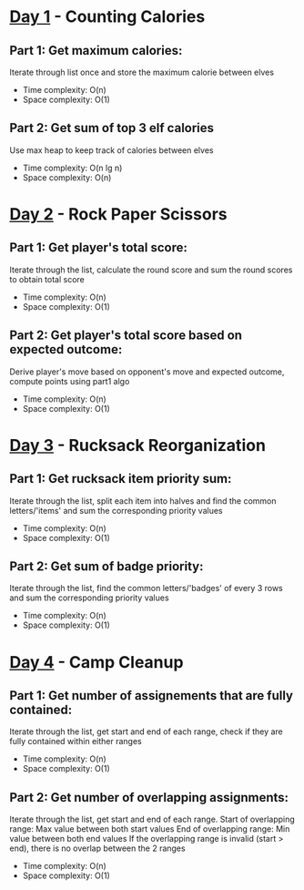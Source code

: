 # [Day 1](https://adventofcode.com/2022/day/1) - Counting Calories

## Part 1: Get maximum calories:

Iterate through list once and store the maximum calorie between elves

- Time complexity: O(n)
- Space complexity: O(1)

## Part 2: Get sum of top 3 elf calories

Use max heap to keep track of calories between elves

- Time complexity: O(n lg n)
- Space complexity: O(n)

# [Day 2](https://adventofcode.com/2022/day/2) - Rock Paper Scissors

## Part 1: Get player's total score:

Iterate through the list, calculate the round score and sum the round scores to obtain total score

- Time complexity: O(n)
- Space complexity: O(1)

## Part 2: Get player's total score based on expected outcome:

Derive player's move based on opponent's move and expected outcome, compute points using part1 algo

- Time complexity: O(n)
- Space complexity: O(1)

# [Day 3](https://adventofcode.com/2022/day/3) - Rucksack Reorganization

## Part 1: Get rucksack item priority sum:

Iterate through the list, split each item into halves and find the common letters/'items' and sum the corresponding priority values

- Time complexity: O(n)
- Space complexity: O(1)

## Part 2: Get sum of badge priority:

Iterate through the list, find the common letters/'badges' of every 3 rows and sum the corresponding priority values

- Time complexity: O(n)
- Space complexity: O(1)

# [Day 4](https://adventofcode.com/2022/day/4) - Camp Cleanup

## Part 1: Get number of assignements that are fully contained:

Iterate through the list, get start and end of each range, check if they are fully contained within either ranges

- Time complexity: O(n)
- Space complexity: O(1)

## Part 2: Get number of overlapping assignments:

Iterate through the list, get start and end of each range.
Start of overlapping range: Max value between both start values
End of overlapping range: Min value between both end values
If the overlapping range is invalid (start > end), there is no overlap between the 2 ranges

- Time complexity: O(n)
- Space complexity: O(1)
